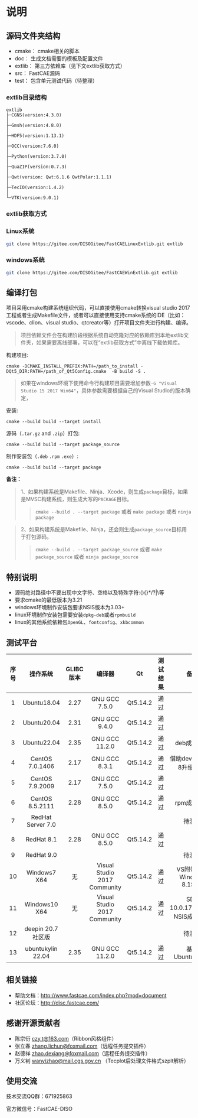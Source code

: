 
# 说明


## 源码文件夹结构
- cmake： cmake相关的脚本
- doc： 生成文档需要的模板及配置文件
- extlib： 第三方依赖库（见下文extlib获取方式）
- src： FastCAE源码
- test： 包含单元测试代码（待整理）


### extlib目录结构

   ```
   extlib
   ├─CGNS(version:4.3.0)
   │
   ├─Gmsh(version:4.8.0)
   │
   ├─HDF5(version:1.13.1)
   │
   ├─OCC(version:7.6.0)
   │
   ├─Python(version:3.7.0)
   │
   ├─QuaZIP(version:0.7.3)
   │
   ├─Qwt(version: Qwt:6.1.6 QwtPolar:1.1.1)
   │
   ├─TecIO(version:1.4.2)
   │
   └─VTK(version:9.0.1)

   ```


### extlib获取方式

   ### Linux系统

   ```bash
   git clone https://gitee.com/DISOGitee/FastCAELinuxExtlib.git extlib
   ```

   ### windows系统

   ```bash
   git clone https://gitee.com/DISOGitee/FastCAEWinExtlib.git extlib
   ```



## 编译打包

项目采用cmake构建系统组织代码，可以直接使用cmake转换visual studio 2017工程或者生成Makefile文件，或者可以直接使用支持cmake系统的IDE（比如：vscode、clion、visual studio、qtcreator等）打开项目文件夹进行构建、编译。

> 项目依赖文件会在构建阶段根据系统自动克隆对应的依赖库到本地extlib文件夹，如果需要离线部署，可以在“extlib获取方式”中离线下载依赖库。

构建项目:

```
cmake -DCMAKE_INSTALL_PREFIX:PATH=/path_to_install -DQt5_DIR:PATH=/path_of_Qt5Config.cmake  -B build -S . 
```

> 如果在windows环境下使用命令行构建项目需要增加参数`-G "Visual Studio 15 2017 Win64"`，具体参数需要根据自己的Visual Studio的版本确定，

安装:

```
cmake --build build --target install
```

源码（`.tar.gz` and `.zip`）打包:

```
cmake --build build --target package_source
```

制作安装包（`.deb` `.rpm` `.exe`）:

```
cmake --build build --target package
```

**备注：**
> 1、如果构建系统是Makefile、Ninja、Xcode，则生成`package`目标，如果是MVSC构建系统，则生成大写的`PACKAGE`目标。
>
> > `cmake --build . --target package` 或者 `make package` 或者 `ninja package`

> 2、如果构建系统是Makefile、Ninja，还会则生成`package_source`目标用于打包源码。
>
> >  `cmake --build . --target package_source` 或者 `make package_source` 或者 `ninja package_source`



## 特别说明

- 源码绝对路径中不要出现中文字符、空格以及特殊字符:(){}*/?|\等
- 要求cmake的最低版本为3.21
- windows环境制作安装包要求NSIS版本为3.03+
- linux环境制作安装包需要安装`dpkg-deb`或者`rpmbuild`
- linux的其他系统依赖包`OpenGL`、`fontconfig`、`xkbcommon`


## 测试平台
| 序号 | 操作系统 | GLIBC版本 | 编译器 | Qt | 测试结果 | 备注 |
| :--: | :-----------: | :-------: | :---------: | :--: | :--: | :--: |
|  1   |  Ubuntu18.04  | 2.27 |   GNU GCC 7.5.0    |   Qt5.14.2    |   通过   |      |
|  2   |  Ubuntu20.04  | 2.31 | GNU GCC 9.4.0 |   Qt5.14.2    | 通过 |      |
|  3   |  Ubuntu22.04  | 2.35 | GNU GCC 11.2.0 |      Qt5.14.2       | 通过 | deb成功打包 |
|  4   |   CentOS 7.0.1406   | 2.17 |   GNU GCC 8.3.1    |   Qt5.14.2    |   通过   | 借助devtoolset-8升级GCC |
| 5 | CentOS 7.9.2009 | 2.17 | GNU GCC 7.5.0 | Qt5.14.2 | 通过 |  |
|  6   |   CentOS 8.5.2111   | 2.28 | GNU GCC 8.5.0 | Qt5.14.2 | 通过 | rpm成功打包 |
|  7   |  RedHat Server 7.0  |  |           |             |      | 待测试 |
| 8 | RedHat 8.1 | 2.28 | GNU GCC 8.5.0 | Qt5.14.2 | 通过 |  |
| 9 | RedHat 9.0 | | |          | | 待测试 |
|  10  |  Windows7 X64   | 无 | Visual Studio 2017 Community | Qt5.14.2 | 通过 | VS附带安装Windows 8.1SDK |
|  11  |  Windows10 X64   | 无 | Visual Studio 2017 Community | Qt5.14.2 |   通过   | SDK 10.0.17763.0，NSIS成功打包 |
| 12 | deepin 20.7社区版 | |  |          |  | 待测试 |
| 13 | ubuntukylin 22.04 | 2.35 | GNU GCC 11.2.0 | Qt5.14.2 | 通过 | 基于Ubuntu22.04 |


## 相关链接

- 帮助文档：http://www.fastcae.com/index.php?mod=document
- 社区论坛：http://disc.fastcae.com/


## 感谢开源贡献者

- 陈宗衍 czy.t@163.com（Ribbon风格组件）
- 张立春 zhang.lichun@foxmail.com（远程任务提交插件）
- 赵德祥 zhao.dexiang@foxmail.com（远程任务提交插件）
- 万义钊 wanyizhao@mail.cgs.gov.cn （Tecplot后处理文件格式szplt解析）


## 使用交流

技术交流QQ群：671925863

官方微信号：FastCAE-DISO
